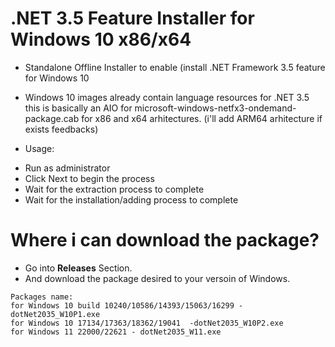 # .NET 3.5 Feature Installer for Windows 10 x86/x64

* Standalone Offline Installer to enable (install .NET Framework 3.5 feature for Windows 10

* Windows 10 images already contain language resources for .NET 3.5  
this is basically an AIO for microsoft-windows-netfx3-ondemand-package.cab for x86 and x64 arhitectures. (i'll add ARM64 arhitecture if exists feedbacks)

* Usage:  
- Run as administrator  
- Click Next to begin the process  
- Wait for the extraction process to complete  
- Wait for the installation/adding process to complete  

# Where i can download the package?

- Go into  __Releases__ Section.
- And download the package desired to your versoin of Windows.

```
Packages name:
for Windows 10 build 10240/10586/14393/15063/16299 - dotNet2035_W10P1.exe
for Windows 10 17134/17363/18362/19041  -dotNet2035_W10P2.exe
for Windows 11 22000/22621 - dotNet2035_W11.exe
